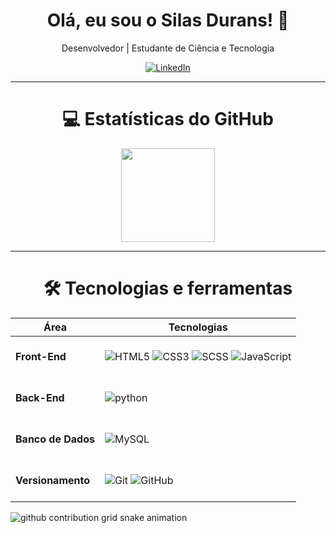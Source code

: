 <h1 align="center">Olá, eu sou o Silas Durans! 👋</h1>

<p align="center">
  Desenvolvedor | Estudante de Ciência e Tecnologia
</p>

<div align="center">
  <a href="https://www.linkedin.com/in/silasdurans/" target="_blank">
    <img src="https://img.shields.io/badge/LinkedIn-0077B5?style=for-the-badge&logo=linkedin&logoColor=white" alt="LinkedIn" />
  </a>
</div>


---

<div align="center">
  <h1>💻 Estatísticas do GitHub</h1>
</div>

<div align="center">
  <img height="150em" src="https://github-readme-stats.vercel.app/api/top-langs/?username=silasdurans&layout=compact&langs_count=7&theme=radical" />
</div>

---

<div align="center">
  <h1>🛠 Tecnologias e ferramentas</h1>
</div>

<div align="center">
  <table>
    <thead>
      <tr>
        <th><strong>Área</strong></th>
        <th><strong>Tecnologias</strong></th>
      </tr>
    </thead>
    <tbody>
      <tr>
        <td><strong><br>Front-End<br><br></strong></td>
        <td>
          <img src="https://img.shields.io/badge/-HTML5-E34F26?style=flat-square&logo=html5&logoColor=white" alt="HTML5" />
          <img src="https://img.shields.io/badge/-CSS3-1572B6?style=flat-square&logo=css3&logoColor=white" alt="CSS3" />
          <img src="https://img.shields.io/badge/-SCSS-CC6699?style=flat-square&logo=sass&logoColor=white" alt="SCSS" />
          <img src="https://img.shields.io/badge/-JavaScript-F7DF1E?style=flat-square&logo=javascript&logoColor=000" alt="JavaScript" />
        </td>
      </tr>
      <tr>
        <td><strong><br>Back-End<br><br></strong></td>
        <td>
          <img src="https://img.shields.io/badge/-python-777BB4?style=flat-square&logo=python&logoColor=white" alt="python" />
        </td>
      </tr>
      <tr>
        <td><strong><br>Banco de Dados<br><br></strong></td>
        <td>
          <img src="https://img.shields.io/badge/-MySQL-4479A1?style=flat-square&logo=mysql&logoColor=white" alt="MySQL" />
        </td>
      </tr>
      <tr>
        <td><strong><br>Versionamento<br><br></strong></td>
        <td>
          <img src="https://img.shields.io/badge/-Git-F05032?style=flat-square&logo=git&logoColor=white" alt="Git" />
          <img src="https://img.shields.io/badge/-GitHub-181717?style=flat-square&logo=github&logoColor=white" alt="GitHub" />
        </td>
      </tr>
    </tbody>
  </table>
</div>

<picture>
  <source media="(prefers-color-scheme: dark)" srcset="https://raw.githubusercontent.com/silasdurans/silasdurans/output/github-contribution-grid-snake-dark.svg">
  <source media="(prefers-color-scheme: light)" srcset="https://raw.githubusercontent.com/silasdurans/silasdurans/output/github-contribution-grid-snake.svg">
  <img alt="github contribution grid snake animation" src="https://raw.githubusercontent.com/silasdurans/silasdurans/output/github-contribution-grid-snake.svg">
</picture>
